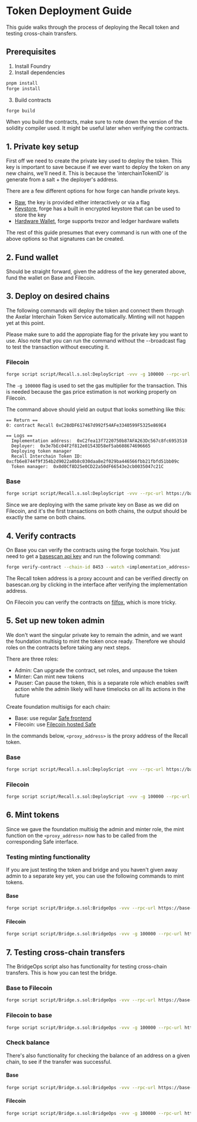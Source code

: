 # Token Deployment Guide

This guide walks through the process of deploying the Recall token and testing cross-chain transfers.

## Prerequisites

1. Install Foundry
2. Install dependencies
```bash
pnpm install
forge install
```
3. Build contracts
```bash
forge build
```
When you build the contracts, make sure to note down the version of the solidity compiler used. It might be useful later when verifying the contracts.

## 1. Private key setup

First off we need to create the private key used to deploy the token. This key is important to save because if we ever want to deploy the token on any new chains, we'll need it. This is because the 'interchainTokenID' is generate from a salt + the deployer's address.

There are a few different options for how forge can handle private keys.

- [Raw](https://book.getfoundry.sh/reference/forge/forge-script#wallet-options---raw), the key is provided either interactively or via a flag
- [Keystore](https://book.getfoundry.sh/reference/forge/forge-script#wallet-options---keystore), forge has a built in encrypted keystore that can be used to store the key
- [Hardware Wallet](https://book.getfoundry.sh/reference/forge/forge-script#wallet-options---hardware-wallet), forge supports trezor and ledger hardware wallets

The rest of this guide presumes that every command is run with one of the above options so that signatures can be created.

## 2. Fund wallet

Should be straight forward, given the address of the key generated above, fund the wallet on Base and Filecoin.

## 3. Deploy on desired chains

The following commands will deploy the token and connect them through the Axelar Interchain Token Service automatically. Minting will not happen yet at this point.

Please make sure to add the appropiate flag for the private key you want to use.
Also note that you can run the command without the --broadcast flag to test the transaction without executing it.

### Filecoin

```bash
forge script script/Recall.s.sol:DeployScript -vvv -g 100000 --rpc-url https://api.node.glif.io/rpc/v1 --sig "run(string)" filecoin --broadcast
```

The `-g 100000` flag is used to set the gas multiplier for the transaction. This is needed because the gas price estimation is not working properly on Filecoin.

The command above should yield an output that looks something like this:

```
== Return ==
0: contract Recall 0xC28dDF617467d992f54AFe3340599F5325e869E4

== Logs ==
  Implementation address:  0xC2fea13f7220750b87AFA263Dc567c8fc6953510
  Deployer:  0x3e7bEc04F2f812e01543D58eF5ab608674696665
  Deploying token manager
  Recall Interchain Token ID:  0xcfb6e8744f9f354b2d9022a0b8c030daa8e2f029ba446566fbb21fbfd51bb09c
  Token manager:  0x0d0Cf8D25e0CD22a50dF66543e2cb0035047c21C
```

### Base

```bash
forge script script/Recall.s.sol:DeployScript -vvv --rpc-url https://base-rpc.publicnode.com --sig "run(string)" base --broadcast
```

Since we are deploying with the same private key on Base as we did on Filecoin, and it's the first transactions on both chains, the output should be exactly the same on both chains.


## 4. Verify contracts

On Base you can verify the contracts using the forge toolchain. You just need to get a [basescan api key](https://basescan.org/myapikey) and run the following command:

```bash
forge verify-contract --chain-id 8453 --watch <implementation_address> src/token/Recall.sol:Recall -e <etherscan_api_key>
```

The Recall token address is a proxy account and can be verified directly on basescan.org by clicking in the interface after verifying the implementation address.

On Filecoin you can verify the contracts on [filfox](https://filfox.info/en), which is more tricky.


## 5. Set up new token admin

We don't want the singular private key to remain the admin, and we want the foundation multisig to mint the token once ready. Therefore we should roles on the contracts before taking any next steps.

There are three roles:
- Admin: Can upgrade the contract, set roles, and unpause the token
- Minter: Can mint new tokens
- Pauser: Can pause the token, this is a separate role which enables swift action while the admin likely will have timelocks on all its actions in the future

Create foundation multisigs for each chain:
- Base: use regular [Safe frontend](https://app.safe.global/)
- Filecoin: use [Filecoin hosted Safe](https://safe.filecoin.io/)

In the commands below, `<proxy_address>` is the proxy address of the Recall token.


### Base

```bash
forge script script/Recall.s.sol:DeployScript -vvv --rpc-url https://base-rpc.publicnode.com --sig "setDefaultRoles(address,address,address,address)" <proxy_address> <admin_address> <minter_address> <pauser_address> --broadcast
```

### Filecoin

```bash
forge script script/Recall.s.sol:DeployScript -vvv -g 100000 --rpc-url https://api.node.glif.io/rpc/v1 --sig "setDefaultRoles(address,address,address,address)" <proxy_address> <admin_address> <minter_address> <pauser_address> --broadcast
```

## 6. Mint tokens

Since we gave the foundation multisig the admin and minter role, the mint function on the `<proxy_address>` now has to be called from the corresponding Safe interface.

### Testing minting functionality

If you are just testing the token and bridge and you haven't given away admin to a separate key yet, you can use the following commands to mint tokens.

#### Base

```bash
forge script script/Bridge.s.sol:BridgeOps -vvv --rpc-url https://base-rpc.publicnode.com --sig "mintFunds(address,address,uint256)" <proxy_address> <recipient_address> <amount> --broadcast
```

#### Filecoin

```bash
forge script script/Bridge.s.sol:BridgeOps -vvv -g 100000 --rpc-url https://api.node.glif.io/rpc/v1 --sig "mintFunds(address,address,uint256)" <proxy_address> <recipient_address> <amount> --broadcast
```

## 7. Testing cross-chain transfers

The BridgeOps script also has functionality for testing cross-chain transfers. This is how you can test the bridge.

### Base to Filecoin

```bash
forge script script/Bridge.s.sol:BridgeOps -vvv --rpc-url https://base-rpc.publicnode.com --sig "xChainTransfer(address,string,address,uint256)" <proxy_address> "filecoin" <recipient_address> <amount> --broadcast
```

### Filecoin to base

```bash
forge script script/Bridge.s.sol:BridgeOps -vvv -g 100000 --rpc-url https://api.node.glif.io/rpc/v1 --sig "xChainTransfer(address,string,address,uint256)" <proxy_address> "base" <recipient_address> <amount> --broadcast
```

### Check balance

There's also functionality for checking the balance of an address on a given chain, to see if the transfer was successful.

#### Base

```bash
forge script script/Bridge.s.sol:BridgeOps -vvv --rpc-url https://base-rpc.publicnode.com --sig "checkBalance(address,address)" <proxy_address> <recipient_address>
```

#### Filecoin

```bash
forge script script/Bridge.s.sol:BridgeOps -vvv -g 100000 --rpc-url https://api.node.glif.io/rpc/v1 --sig "checkBalance(address,address)" <proxy_address> <recipient_address>
```
